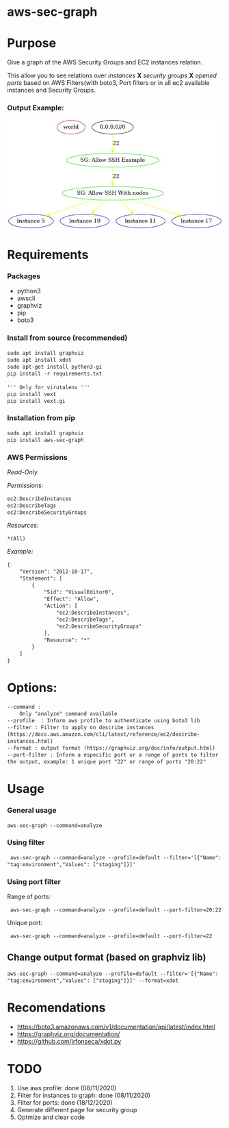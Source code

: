 # aws-sec-graph

# Purpose

Give a graph of the AWS Security Groups and EC2 instances relation.

This allow you to see relations over *instances* **X** *security groups* **X** *opened ports* based on AWS Filters(with boto3, Port filters or in all ec2 available instances and Security Groups.

### Output Example:
![Output Example](example.jpg)


# Requirements

### Packages

- python3
- awscli
- graphviz
- pip
- boto3 

### Install from source (recommended)

    sudo apt install graphviz
    sudo apt install xdot
    sudo apt-get install python3-gi
    pip install -r requirements.txt

    ''' Only for virutalenv '''
    pip install vext
    pip install vext.gi

### Installation from pip
    
    sudo apt install graphviz
    pip install aws-sec-graph

### AWS Permissions
*Read-Only*
    
*Permissions:*

    ec2:DescribeInstances
    ec2:DescribeTags
    ec2:DescribeSecurityGroups

*Resources:*

    *(All)

*Example:*
 
    {
        "Version": "2012-10-17",
        "Statement": [
            {
                "Sid": "VisualEditor0",
                "Effect": "Allow",
                "Action": [
                    "ec2:DescribeInstances",
                    "ec2:DescribeTags",
                    "ec2:DescribeSecurityGroups"
                ],
                "Resource": "*"
            }
        ]
    }

# Options:
    
    --command : 
        Only "analyze" command available
    --profile  : Inform aws profile to authenticate using boto3 lib
    --filter : Filter to apply on describe instances (https://docs.aws.amazon.com/cli/latest/reference/ec2/describe-instances.html)
    --format : output format (https://graphviz.org/doc/info/output.html)
    --port-filter : Inform a especific port or a range of ports to filter the output, example: 1 unique port "22" or range of ports "20:22"

# Usage

### General usage
   
    aws-sec-graph --command=analyze

### Using filter

     aws-sec-graph --command=analyze --profile=default --filter='[{"Name": "tag:environment","Values": ["staging"]}]'

### Using port filter
       
Range of ports:
     
     aws-sec-graph --command=analyze --profile=default --port-filter=20:22
     
Unique port:
     
     aws-sec-graph --command=analyze --profile=default --port-filter=22
     
 ## Change output format (based on graphviz lib)

    aws-sec-graph --command=analyze --profile=default --filter='[{"Name": "tag:environment","Values": ["staging"]}]' --format=xdot

# Recomendations

- https://boto3.amazonaws.com/v1/documentation/api/latest/index.html
- https://graphviz.org/documentation/
- https://github.com/jrfonseca/xdot.py

# TODO 
1. Use aws profile: done (08/11/2020)
2. Filter for instances to graph: done (08/11/2020)
3. Filter for ports: done (18/12/2020)
4. Generate different page for security group
5. Optmize and clear code 

